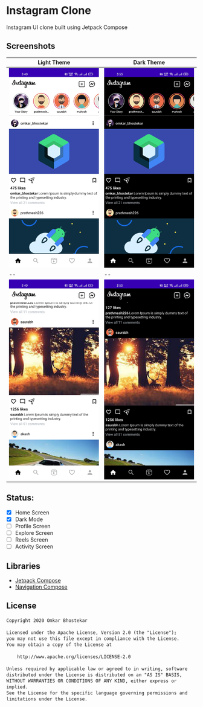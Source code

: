 # Instagram Clone
Instagram UI clone built using Jetpack Compose

## Screenshots
Light Theme | Dark Theme
-- | --
![ScreenShot 1](screenshots/screenshot_1.jpg)|![ScreenShot_Dark 1](screenshots/dark_1.jpg)
-- | --
![ScreenShot 2](screenshots/screenshot_2.jpg)|![ScreenShot_Dark 2](screenshots/dark_2.jpg)


## Status: 
- [x] Home Screen
- [x] Dark Mode 
- [ ] Profile Screen
- [ ] Explore Screen
- [ ] Reels Screen
- [ ] Activity Screen

## Libraries
* [Jetpack Compose](https://developer.android.com/jetpack/compose)
* [Navigation Compose](https://developer.android.com/jetpack/compose/navigation)

## License
```
Copyright 2020 Omkar Bhostekar

Licensed under the Apache License, Version 2.0 (the "License");
you may not use this file except in compliance with the License.
You may obtain a copy of the License at

    http://www.apache.org/licenses/LICENSE-2.0

Unless required by applicable law or agreed to in writing, software
distributed under the License is distributed on an "AS IS" BASIS,
WITHOUT WARRANTIES OR CONDITIONS OF ANY KIND, either express or implied.
See the License for the specific language governing permissions and
limitations under the License.
```

